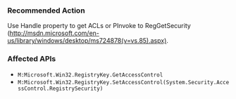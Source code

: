 ### Recommended Action
Use Handle property to get ACLs or PInvoke to RegGetSecurity (http://msdn.microsoft.com/en-us/library/windows/desktop/ms724878(v=vs.85).aspx).

### Affected APIs
* `M:Microsoft.Win32.RegistryKey.GetAccessControl`
* `M:Microsoft.Win32.RegistryKey.SetAccessControl(System.Security.AccessControl.RegistrySecurity)`
